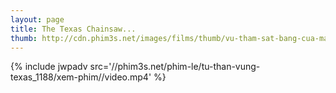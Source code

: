 ```yaml
---
layout: page
title: The Texas Chainsaw...
thumb: http://cdn.phim3s.net/images/films/thumb/vu-tham-sat-bang-cua-may-o-texas-1-the-texas-chainsaw-massacre-1.jpg
---
```

{% include jwpadv src='//phim3s.net/phim-le/tu-than-vung-texas_1188/xem-phim//video.mp4' %}